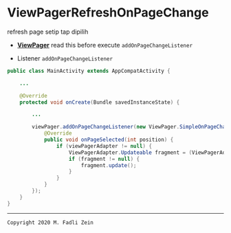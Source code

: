 # ViewPagerRefreshOnPageChange
 refresh  page setip tap dipilih

- [**ViewPager**](https://github.com/gzeinnumer/ViewPagerSimple)
read this before execute `addOnPageChangeListener`

- Listener `addOnPageChangeListener`
```java
public class MainActivity extends AppCompatActivity {

    ...

    @Override
    protected void onCreate(Bundle savedInstanceState) {

        ...

        viewPager.addOnPageChangeListener(new ViewPager.SimpleOnPageChangeListener(){
            @Override
            public void onPageSelected(int position) {
                if (viewPagerAdapter != null) {
                    ViewPagerAdapter.Updateable fragment = (ViewPagerAdapter.Updateable)viewPagerAdapter.getItem(position);
                    if (fragment != null) {
                        fragment.update();
                    }
                }
            }
        });
    }
}
```

---

```
Copyright 2020 M. Fadli Zein
```